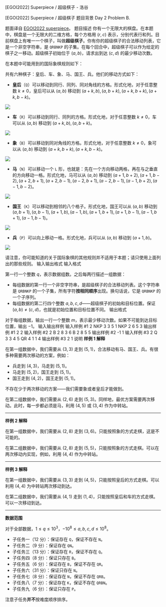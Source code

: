 



[EGOI2022] Superpiece / 超级棋子 - 洛谷














[EGOI2022] Superpiece / 超级棋子
题目背景
Day 2 Problem B.

题面译自 [EGOI2022 superpiece](https://stats.egoi.org/media/task_description/2022_superpiece_en.pdf)。
题目描述
你有一个无限大的棋盘。在本题中，棋盘是一个无限大的二维方格，每个方格用 $(r,c)$ 表示，分别代表行和列。目前棋盘上有唯一一个棋子，叫做**超级棋子**。你有你的超级棋子的合法移动列表，它是一个非空字符串，是 `QRBNKP` 的子集。在每个回合中，超级棋子可以作为给定的棋子之一移动。超级棋子初始位于 $(a,b)$，请求出到达 $(c,d)$ 的最少移动次数。

在本题中可能用到的国际象棋规则如下：

共有六种棋子：皇后、车、象、马、国王、兵。他们的移动方式如下：

- **皇后**（`Q`）可以移动到同行、同列、同对角线的方格。形式化地，对于任意整数 $k\ne 0$，皇后可以从 $(a,b)$ 移动到 $(a+k,b),(a,b+k),(a+k,b+k),(a+k,b-k)$。

![](https://cdn.luogu.com.cn/upload/image_hosting/1e4lh43e.png)

- **车**（`R`）可以移动到同行、同列的方格。形式化地，对于任意整数 $k\ne 0$，车可以从 $(a,b)$ 移动到 $(a+k,b),(a,b+k)$。

![](https://cdn.luogu.com.cn/upload/image_hosting/mwo8ut9o.png)

- **象**（`B`）可以移动到同对角线的方格。形式化地，对于任意整数 $k\ne 0$，象可以从 $(a,b)$ 移动到 $(a+k,b+k),(a+k,b-k)$。

![](https://cdn.luogu.com.cn/upload/image_hosting/dhfo04af.png)

- **马**（`N`）可以移动一个 `L` 形，也就是：先在一个方向移动两格，再在与之垂直的方向移动一格。形式化地，马可以从 $(a,b)$ 移动到 $(a+1,b+2),(a+1,b-2),(a+2,b+1),(a+2,b-1),(a-2,b+1),(a-2,b-1),(a-1,b+2),(a-1,b-2)$。

![](https://cdn.luogu.com.cn/upload/image_hosting/jyxiv4s0.png)

- **国王**（`K`）可以移动到相邻的八个格子。形式化地，国王可以从 $(a,b)$ 移动到 $(a,b+1),(a,b-1),(a+1,b),(a-1,b),(a+1,b+1),(a+1,b-1),(a-1,b+1),(a-1,b-1)$。

![](https://cdn.luogu.com.cn/upload/image_hosting/qhzd2gzf.png)

- **兵**（`P`）可以向上移动一格。形式化地，兵可以从 $(a,b)$ 移动到 $(a+1,b)$。

![](https://cdn.luogu.com.cn/upload/image_hosting/g0dhy9au.png)

请注意，你可能知道的关于国际象棋的其他规则并不适用于本题；请只使用上面列出的那些规则。
输入输出格式
输入格式

第一行一个整数 $q$，表示数据组数。之后每两行描述一组数据：

- 每组数据的第一行一个非空字符串，是超级棋子的合法移动列表。这个字符串是 `QRBNKP` 的一个子集，所有字符**按相同顺序**出现。换句话说，它是 `QRBNKP` 的一个子序列。
- 每组数据的第二行四个整数 $a,b,c,d$——超级棋子的初始和目标位置。保证 $(a,b)\ne (c,d)$，也就是初始位置和目标位置不同。
输出格式

对于每组数据，输出一行一个整数 $m$，表示最少移动次数。如果不可能到达目标位置，输出 $-1$。
输入输出样例
输入样例 #1
2
NKP
3 3 5 1
NKP
2 6 5 3
输出样例 #1
2
2
输入样例 #2
2
B
2 8 3 6
B
2 8 5 5
输出样例 #2
-1
1
输入样例 #3
2
Q
3 3 4 5
QR
4 1 1 4
输出样例 #3
2
1
说明
**样例 $1$ 解释**

在第一组数据中，我们需要从 $(3,3)$ 走到 $(5,1)$，合法移动有马、国王、兵。有很多种需要两次移动的方案，例如：

- 兵走到 $(4,3)$，马走到 $(5,1)$。
- 马走到 $(5,2)$，国王走到 $(5,1)$。
- 国王走到 $(4,2)$，国王走到 $(5,1)$。

不存在少于两次移动的方案——我们需要象或者皇后才能做到。

在第二组数据中，我们需要从 $(2,6)$ 走到 $(5,3)$。同样地，最优方案需要两次移动。此时，每一步都必须是马，利用 $(4,5)$ 或 $(3,4)$ 作为中转站。

---

**样例 $2$ 解释**

在第一组数据中，我们需要从 $(2,8)$ 走到 $(3,6)$。只能按照象的方式走棋，这是不可能的。

在第二组数据中，我们需要从 $(2,8)$ 走到 $(5,5)$，只能按照象的方式走棋。可以在两次移动内实现，例如，利用 $(4,4)$ 作为中转站。

---

**样例 $3$ 解释**

在第一组数据中，我们需要从 $(3,3)$ 走到 $(4,5)$，只能按照皇后的方式走棋。可以利用 $(4,4)$ 为中转站两次移动到达。

在第二组数据中，我们需要从 $(4,1)$ 走到 $(1,4)$，只能按照皇后和车的方式走棋。可以一次移动到达。

---

**数据范围**

对于全部数据，$1\le q\le 10^3$，$-10^8\le a,b,c,d\le 10^8$。

- 子任务一（$12$ 分）：保证存在 `Q`，保证不存在 `N`。
- 子任务二（$9$ 分）：保证存在 `QN`。
- 子任务三（$13$ 分）：保证存在 `R`，保证不存在 `Q`。
- 子任务四（$8$ 分）：保证只存在 `B`。
- 子任务五（$6$ 分）：保证存在 `B`，保证不存在 `QR`。
- 子任务六（$31$ 分）：保证只存在 `N`。
- 子任务七（$8$ 分）：保证存在 `N`，保证不存在 `QRB`。
- 子任务八（$7$ 分）：保证存在 `K`，保证不存在 `QRBN`。
- 子任务九（$6$ 分）：保证只存在 `P`。

注意子任务**并不**按难度顺序排序。






